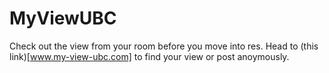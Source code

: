 # MyViewUBC
Check out the view from your room before you move into res. Head to (this link)[www.my-view-ubc.com] to find your view or post anoymously.
